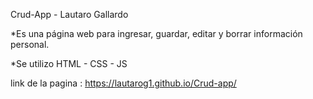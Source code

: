 Crud-App   -  Lautaro Gallardo

*Es una página web para ingresar, guardar, editar y borrar información personal.

*Se utilizo HTML - CSS - JS

link de la pagina : https://lautarog1.github.io/Crud-app/

